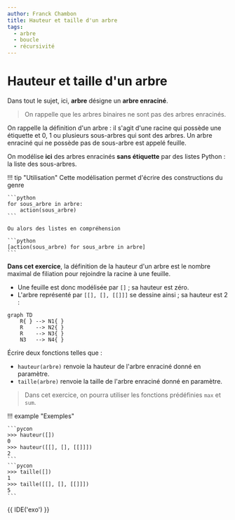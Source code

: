 ```yaml
---
author: Franck Chambon
title: Hauteur et taille d'un arbre
tags:
  - arbre
  - boucle
  - récursivité
---
```

# Hauteur et taille d'un arbre

Dans tout le sujet, ici, **arbre** désigne un **arbre enraciné**.
> On rappelle que les arbres binaires ne sont pas des arbres enracinés.

On rappelle la définition d'un arbre : il s'agit d'une racine qui possède une étiquette et $0$, $1$ ou plusieurs sous-arbres qui sont des arbres. Un arbre enraciné qui ne possède pas de sous-arbre est appelé feuille.

On modélise **ici** des arbres enracinés **sans étiquette** par des listes Python : la liste des sous-arbres.

!!! tip "Utilisation"
    Cette modélisation permet d'écrire des constructions du genre

    ```python
    for sous_arbre in arbre:
        action(sous_arbre)
    ```

    Ou alors des listes en compréhension

    ```python
    [action(sous_arbre) for sous_arbre in arbre]
    ```

**Dans cet exercice**, la définition de la hauteur d'un arbre est le nombre maximal de filiation pour rejoindre la racine à une feuille.

- Une feuille est donc modélisée par `[]` ; sa hauteur est zéro.
- L'arbre représenté par `[[], [], [[]]]` se dessine ainsi ; sa hauteur est $2$ : 

```mermaid
graph TD
    R{ } --> N1{ }
    R    --> N2{ }
    R    --> N3{ }
    N3   --> N4{ }
```


Écrire deux fonctions telles que :

- `hauteur(arbre)` renvoie la hauteur de l'arbre enraciné donné en paramètre.
- `taille(arbre)` renvoie la taille de l'arbre enraciné donné en paramètre.

> Dans cet exercice, on pourra utiliser les fonctions prédéfinies `max` et `sum`.

!!! example "Exemples"

    ```pycon
    >>> hauteur([])
    0
    >>> hauteur([[], [], [[]]])
    2
    ```
    ```pycon
    >>> taille([])
    1
    >>> taille([[], [], [[]]])
    5
    ```

{{ IDE('exo') }}
